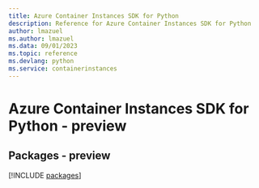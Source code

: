 ```yaml
---
title: Azure Container Instances SDK for Python
description: Reference for Azure Container Instances SDK for Python
author: lmazuel
ms.author: lmazuel
ms.data: 09/01/2023
ms.topic: reference
ms.devlang: python
ms.service: containerinstances
---
```

# Azure Container Instances SDK for Python - preview
## Packages - preview
[!INCLUDE [packages](container-instances-index.md)]